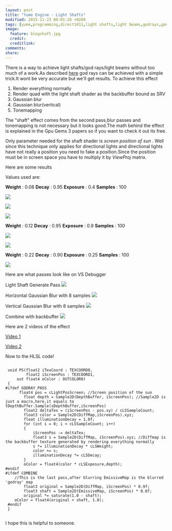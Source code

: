 ```yaml
---
layout: post
title: "Yume Engine - Light Shafts"
modified: 2015-11-23 00:01:26 +0200
tags: [yume,programming,direct3d11,light shafts,light beams,godrays,god rays,c++,graphics programming]
image:
  feature: blogshaft.jpg
  credit:
  creditlink:
comments:
share:
---
```


There is a way to achieve light shafts/god rays/light beams without too much of a work.As described [here](http://http.developer.nvidia.com/GPUGems3/gpugems3_ch13.html)
 god rays can be achieved with a simple trick.It wont be very accurate but we'll get results. To achieve this effect

 1. Render everything normally
 2. Render quad with the light shaft shader as the backbuffer bound as SRV
 3. Gaussian blur
 4. Gaussian blur(vertical)
 5. Tonemapping

 The "shaft" effect comes from the second pass,blur passes and tonemapping is not necessary but it looks good.The math behind the effect is explained in the Gpu Gems 3 papers so if you want to check it out its free.

 Only parameter needed for the shaft shader is *screen position of sun* . Well since this technique only applies for directional lights and directional lights have not really a position you need to fake a position.Since the position must be in screen space you have to multiply it by *ViewProj* matrix.

 Here are some results

 Values used are:


 **Weight** : 0.08
 **Decay**  : 0.95
 **Exposure** : 0.4
 **Samples** : 100


 ![](http://i.imgur.com/jhi44QL.jpg)

 ![](http://i.imgur.com/61mRXuH.jpg)

 ![](http://i.imgur.com/ZmloQwz.png)


  **Weight** : 0.12
  **Decay**  : 0.95
  **Exposure** : 0.9
  **Samples** : 100


 ![](http://i.imgur.com/Bu77geL.jpg)

 ![](http://i.imgur.com/yJkcqsl.jpg)


 **Weight** : 0.22
 **Decay**  : 0.90
 **Exposure** : 0.25
 **Samples** : 100


![](http://i.imgur.com/MaGCLZW.jpg)



 Here are what passes look like on VS Debugger

 Light Shaft Generate Pass
 ![](http://i.imgur.com/c3iilhp.png)

 Horizontal Gaussian Blur with 8 samples
 ![](http://i.imgur.com/RnrzEC7.png)

 Vertical Gaussian Blur with 8 samples
 ![](http://i.imgur.com/lzZ2Nn7.png)

 Combine with backbuffer
 ![](http://i.imgur.com/I2s6D67.png)


 Here are 2 videos of the effect

 [Video 1](https://www.youtube.com/watch?v=5FhhMwFkEHA)

 [Video 2](https://www.youtube.com/watch?v=ajX3bVhLLs8)


 Now to the HLSL code!


```

 void PS(float2 iTexCoord : TEXCOORD0,
         float2 iScreenPos : TEXCOORD1,
     out float4 oColor : OUTCOLOR0)
 {
#ifdef GODRAY_PASS
 	  float4 pos = cLightPosScreen; //Screen position of the sun
 		float depth = Sample2D(DepthBuffer, iScreenPos); //Sample2D is just a macro,here,it equals to tDepthBuffer.Sample(sDepthBuffer,iScreenPos)
 		float2 deltaTex = (iScreenPos - pos.xy) / cLSSampleCount;
 		float3 color = Sample2D(DiffMap,iScreenPos).xyz;
 		float illuminationDecay = 1.0f;
 		for (int i = 0; i < cLSSampleCount; i++)
 		{
 			iScreenPos -= deltaTex;
 			float3 s = Sample2D(DiffMap, iScreenPos).xyz; //Diffmap is the backbuffer texture generated by rendering everything normally
 			s *= illuminationDecay * cLSWeight;
 			color += s;
 			illuminationDecay *= cLSDecay;
 		}
 		oColor = float4(color * cLSExposure,depth);
#endif
#ifdef COMBINE
    //This is the last pass,after blurring EmissiveMap is the blurred 'godray' map
 		float3 original = Sample2D(DiffMap, iScreenPos) * 0.9f;
 		float3 shaft = Sample2D(EmissiveMap, iScreenPos) * 0.6f;
 		original *= saturate(1.0 - shaft);
    oColor = float4(original + shaft, 1.0);
 #endif
 }


```

 I hope this is helpful to someone.
